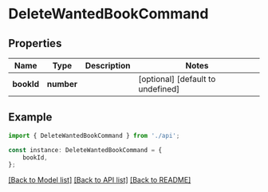 # DeleteWantedBookCommand


## Properties

Name | Type | Description | Notes
------------ | ------------- | ------------- | -------------
**bookId** | **number** |  | [optional] [default to undefined]

## Example

```typescript
import { DeleteWantedBookCommand } from './api';

const instance: DeleteWantedBookCommand = {
    bookId,
};
```

[[Back to Model list]](../README.md#documentation-for-models) [[Back to API list]](../README.md#documentation-for-api-endpoints) [[Back to README]](../README.md)
